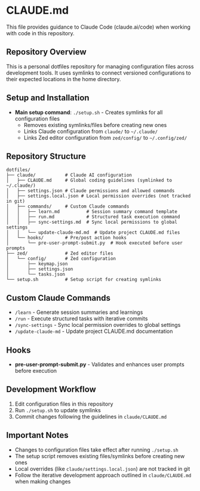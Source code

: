 # CLAUDE.md

This file provides guidance to Claude Code (claude.ai/code) when working with code in this repository.

## Repository Overview
This is a personal dotfiles repository for managing configuration files across development tools. It uses symlinks to connect versioned configurations to their expected locations in the home directory.

## Setup and Installation
- **Main setup command**: `./setup.sh` - Creates symlinks for all configuration files
  - Removes existing symlinks/files before creating new ones
  - Links Claude configuration from `claude/` to `~/.claude/`
  - Links Zed editor configuration from `zed/config/` to `~/.config/zed/`

## Repository Structure
```
dotfiles/
├── claude/           # Claude AI configuration
│   ├── CLAUDE.md     # Global coding guidelines (symlinked to ~/.claude/)
│   ├── settings.json # Claude permissions and allowed commands
│   ├── settings.local.json # Local permission overrides (not tracked in git)
│   ├── commands/     # Custom Claude commands
│   │   ├── learn.md          # Session summary command template
│   │   ├── run.md            # Structured task execution command
│   │   ├── sync-settings.md  # Sync local permissions to global settings
│   │   └── update-claude-md.md  # Update project CLAUDE.md files
│   └── hooks/        # Pre/post action hooks
│       └── pre-user-prompt-submit.py  # Hook executed before user prompts
├── zed/              # Zed editor files
│   └── config/       # Zed configuration
│       ├── keymap.json
│       ├── settings.json
│       └── tasks.json
└── setup.sh          # Setup script for creating symlinks
```

## Custom Claude Commands
- `/learn` - Generate session summaries and learnings
- `/run` - Execute structured tasks with iterative commits
- `/sync-settings` - Sync local permission overrides to global settings
- `/update-claude-md` - Update project CLAUDE.md documentation

## Hooks
- **pre-user-prompt-submit.py** - Validates and enhances user prompts before execution

## Development Workflow
1. Edit configuration files in this repository
2. Run `./setup.sh` to update symlinks
3. Commit changes following the guidelines in `claude/CLAUDE.md`

## Important Notes
- Changes to configuration files take effect after running `./setup.sh`
- The setup script removes existing files/symlinks before creating new ones
- Local overrides (like `claude/settings.local.json`) are not tracked in git
- Follow the iterative development approach outlined in `claude/CLAUDE.md` when making changes